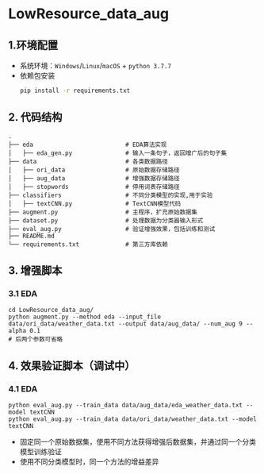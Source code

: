 # LowResource_data_aug

## 1.环境配置
- 系统环境：`Windows`/`Linux`/`macOS` + `python 3.7.7`
- 依赖包安装
    ```bash
    pip install -r requirements.txt
    ```

## 2. 代码结构
```
.
├── eda                          # EDA算法实现  
│   ├── eda_gen.py               # 输入一条句子，返回增广后的句子集
├── data                         # 各类数据路径
│   ├── ori_data                 # 原始数据存储路径
│   ├── aug_data                 # 增强数据存储路径
│   ├── stopwords                # 停用词表存储路径
├── classifiers                  # 不同分类模型的实现,用于实验
│   ├── textCNN.py               # TextCNN模型代码
├── augment.py                   # 主程序，扩充原始数据集
├── dataset.py                   # 处理数据为分类器输入形式
├── eval_aug.py                  # 验证增强效果，包括训练和测试  
├── README.md
└── requirements.txt             # 第三方库依赖
```

## 3. 增强脚本
### 3.1 EDA
```
cd LowResource_data_aug/
python augment.py --method eda --input_file data/ori_data/weather_data.txt --output data/aug_data/ --num_aug 9 --alpha 0.1
# 后两个参数可省略
```

## 4. 效果验证脚本（调试中）
### 4.1 EDA
```
python eval_aug.py --train_data data/aug_data/eda_weather_data.txt --model textCNN
python eval_aug.py --train_data data/ori_data/weather_data.txt --model textCNN
```
- 固定同一个原始数据集，使用不同方法获得增强后数据集，并通过同一个分类模型训练验证
- 使用不同分类模型时，同一个方法的增益差异
